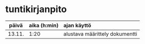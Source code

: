 # tuntikirjanpito

| päivä | aika (h:min) | ajan käyttö |
| :----:|:-----| :----- |
| 13.11.| 1:20 | alustava määrittely dokumentti |
